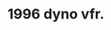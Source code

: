 ---
layout: image_post
main: false
status: wip
category: rodsandricers
back: rodsandricers.html
title: 1996 dyno vfr.
quote: Free ninety-nine.
image: /images/rodsandricers_map.png
---